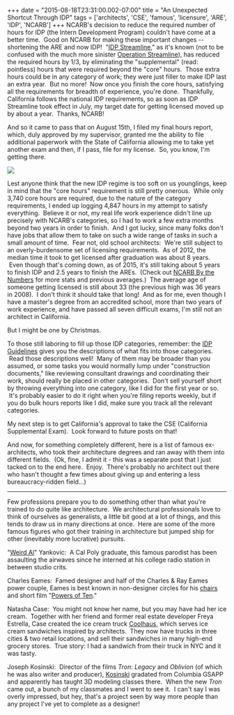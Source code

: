 +++
date = "2015-08-18T23:31:00.002-07:00"
title = "An Unexpected Shortcut Through IDP"
tags = ['architects', 'CSE', 'famous', 'licensure', 'ARE', 'IDP', 'NCARB']
+++
NCARB's decision to reduce the required number of hours for IDP (the Intern Development Program) couldn't have come at a better time.  Good on NCARB for making these important changes -- shortening the ARE and now IDP!  "[IDP Streamline](http://www.ncarb.org/News-and-Events/News/2015/July-IDP-Streamline.aspx)," as it's known (not to be confused with the much more sinister [Operation Streamline](http://forms.nomoredeaths.org/wp-content/uploads/2014/10/nmd_fact_sheet_operation_streamline.pdf)), has reduced the required hours by 1/3, by eliminating the "supplemental" (read: pointless) hours that were required beyond the "core" hours.  Those extra hours could be in any category of work; they were just filler to make IDP last an extra year.  But no more!  Now once you finish the core hours, satisfying all the requirements for breadth of experience, you're done.  Thankfully, California follows the national IDP requirements, so as soon as IDP Streamline took effect in July, my target date for getting licensed moved up by about a year.  Thanks, NCARB!

And so it came to pass that on August 15th, I filed my final hours report, which, duly approved by my supervisor, granted me the ability to file additional paperwork with the State of California allowing me to take yet another exam and then, if I pass, file for my license.  So, you know, I'm getting there.

<img src="http://2.bp.blogspot.com/-dckJNZsl2kA/VdQiwmI0ktI/AAAAAAAAG0I/XwWxd8jt7sQ/s1600/Congratulations%2521%2BYou%2Bhave%2Bcompleted%2Bthe%2BIDP%2Band%2BARE_Page_1.jpg"/>

Lest anyone think that the new IDP regime is too soft on us younglings, keep in mind that the "core hours" requirement is still pretty onerous.  While only 3,740 core hours are required, due to the nature of the category requirements, I ended up logging 4,847 hours in my attempt to satisfy everything.  Believe it or not, my real life work experience didn't line up precisely with NCARB's categories, so I had to work a few extra months beyond two years in order to finish.  And I got lucky, since many folks don't have jobs that allow them to take on such a wide range of tasks in such a small amount of time.  Fear not, old school architects:  We're still subject to an overly-burdensome set of licensing requirements.  As of 2012, the median time it took to get licensed after graduation was about 8 years.  Even though that's coming down, as of 2015, it's still taking about 5 years to finish IDP and 2.5 years to finish the AREs.  (Check out [NCARB By the Numbers](http://www.ncarb.org/About-NCARB/NCARB-by-the-Numbers.aspx) for more stats and previous averages.)  The average age of someone getting licensed is still about 33 (the previous high was 36 years in 2008).  I don't think it should take that long!  And as for me, even though I have a master's degree from an accredited school, more than two years of work experience, and have passed all seven difficult exams, I'm still not an architect in California.

But I might be one by Christmas.

To those still laboring to fill up those IDP categories, remember: the [IDP Guidelines](http://www.ncarb.org/~/media/Files/PDF/Guidelines/IDP_Guidelines.pdf) gives you the descriptions of what fits into those categories.  Read those descriptions well!  Many of them may be broader than you assumed, or some tasks you would normally lump under "construction documents," like reviewing consultant drawings and coordinating their work, should really be placed in other categories.  Don't sell yourself short by throwing everything into one category, like I did for the first year or so.  It's probably easier to do it right when you're filing reports weekly, but if you do bulk hours reports like I did, make sure you track all the relevant categories.

My next step is to get California's approval to take the CSE (California Supplemental Exam).  Look forward to future posts on that!

And now, for something completely different, here is a list of famous ex-architects, who took their architecture degrees and ran away with them into different fields.  (Ok, fine, I admit it - this was a separate post that I just tacked on to the end here.  Enjoy.  There's probably no architect out there who hasn't thought a few times about giving up and entering a less bureaucracy-ridden field...)

*******************************

Few professions prepare you to do something other than what you're trained to do quite like architecture.  We architectural professionals love to think of ourselves as generalists, a little bit good at a lot of things, and this tends to draw us in many directions at once.  Here are some of the more famous figures who got their training in architecture but jumped ship for other (inevitably more lucrative) pursuits.

"[Weird Al](http://weirdal.com/)" Yankovic:  A Cal Poly graduate, this famous parodist has been assaulting the airwaves since he interned at his college radio station in between studio crits.

Charles Eames:  Famed designer and half of the Charles & Ray Eames power couple, Eames is best known in non-designer circles for his [chairs ](http://www.hermanmiller.com/products/seating/lounge-seating/eames-lounge-chair-and-ottoman.html)and short film "[Powers of Ten](https://www.youtube.com/watch?v=0fKBhvDjuy0)."

Natasha Case:  You might not know her name, but you may have had her ice cream.  Together with her friend and former real estate developer Freya Estrella, Case created the ice cream truck [Coolhaus](http://www.eatcoolhaus.com/home), which serves ice cream sandwiches inspired by architects.  They now have trucks in three cities & two retail locations, and sell their sandwiches in many high-end grocery stores.  True story: I had a sandwich from their truck in NYC and it was tasty.

Joseph Kosinski:  Director of the films *Tron: Legacy* and *Oblivion* (of which he was also writer and producer), [Kosinski](https://en.wikipedia.org/wiki/Joseph_Kosinski) gradated from Columbia GSAPP and apparently has taught 3D modeling classes there.  When the new *Tron* came out, a bunch of my classmates and I went to see it.  I can't say I was overly impressed, but hey, that's a project seen by way more people than any project I've yet to complete as a designer!
